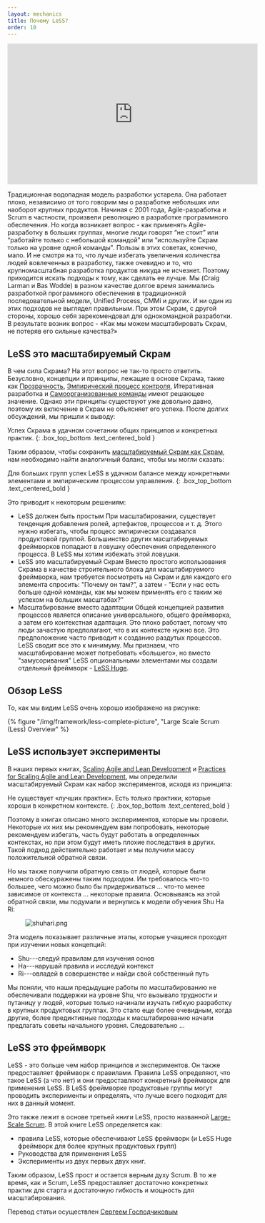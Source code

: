 ```yaml
---
layout: mechanics
title: Почему LeSS?
order: 10
---
```


<iframe width="560" height="315"
src="https://www.youtube.com/embed/cvz4364pC0g" frameborder="0"
allowfullscreen></iframe>

Традиционная водопадная модель разработки устарела. Она работает плохо, независимо от того говорим мы о разработке небольших или наоборот крупных продуктов. Начиная с 2001 года, Agile-разработка и Scrum в частности, произвели революцию в разработке программного обеспечения. Но когда возникает вопрос - как применять Agile-разработку в больших группах, многие люди говорят “не стоит” или “работайте только с небольшой командой” или “используйте Скрам только на уровне одной команды". Пользы в этих советах, конечно, мало. И не смотря на то, что лучше избегать увеличения количества людей вовлеченных в разработку, также очевидно и то, что крупномасштабная разработка продуктов никуда не исчезнет. Поэтому приходится искать подходы к тому, как сделать ее лучше.
Мы (Craig Larman и Bas Wodde) в разном качестве долгое время занимались разработкой программного обеспечения в традиционной последовательной модели, Unified Process, CMMi и других. И ни один из этих подходов не выглядел правильным. При этом Скрам, с другой стороны, хорошо себя зарекомендовал для однокомандной разработки. В результате возник вопрос - «Как мы можем масштабировать Скрам, не потеряв его сильные качества?»

## LeSS это масштабируемый Скрам

В чем сила Скрама? На этот вопрос не так-то просто ответить. Безусловно, концепции и принципы, лежащие в основе Скрама, такие как [Прозрачность](../principles/transparency.html), [Эмпирический процесс контроля](../principles/empirical-process-control), Итеративная разработка и [Самоорганизованные команды](../management/self_managing_teams.html) имеют решающее значение. Однако эти принципы существуют уже довольно давно, поэтому их включение в Скрам не объясняет его успеха. После долгих обсуждений, мы пришли к выводу:

Успех Скрама в удачном сочетании общих принципов и конкретных практик.
{: .box_top_bottom  .text_centered_bold }

Таким образом, чтобы сохранить [маcштабируемый Скрам как Скрам](../principles/large_scale_scrum_is_scrum.html), нам необходимо найти аналогичный баланс, чтобы мы могли сказать:

Для больших групп успех LeSS в удачном балансе между конкретными элементами и эмпирическим процессом управления.
{: .box_top_bottom  .text_centered_bold }

Это приводит к некоторым решениям:

* LeSS  должен быть простым
При масштабировании, существует тенденция добавления ролей, артефактов, процессов и т. д. Этого нужно избегать, чтобы процесс эмпирически создавался продуктовой группой. Большинство других масштабируемых фреймворков попадают в ловушку обеспечения определенного процесса. В LeSS мы хотим избежать этой ловушки.
* LeSS это масштабируемый Скрам
Вместо простого использования Скрама в качестве строительного блока для масштабируемого фреймворка, нам требуется посмотреть на Скрам и для каждого его элемента спросить: "Почему он там?”, а затем -  ”Если у нас есть больше одной команды, как мы можем применять его с таким же успехом на больших масштабах?”
* Масштабирование вместо адаптации
Общей концепцией развития процессов является описание универсального, общего фреймворка, а затем его контекстная адаптация. Это плохо работает, потому что люди зачастую предполагают, что в их контексте нужно все. Это предположение часто приводит к созданию раздутых процессов. LeSS сводит все это к минимуму. Мы признаем, что масштабирование может потребовать «большего», но вместо "замусоривания" LeSS опциональными элементами мы создали отдельный фреймворк -  [LeSS Huge](../less-huge/index.html).

## Обзор LeSS

То, как мы видим LeSS очень хорошо изображено на рисунке:

<div>
  {% figure "/img/framework/less-complete-picture", "Large Scale Scrum (Less) Overview" %}
</div>

## LeSS использует эксперименты

В наших первых книгах, [Scaling Agile and Lean Development](http://www.amazon.com/Scaling-Lean-Agile-Development-Organizational/dp/0321480961) и [Practices for Scaling Agile and Lean Development](http://www.amazon.com/Practices-Scaling-Lean-Agile-Development/dp/0321636406), мы определили масштабируемый Скрам как набор экспериментов, исходя из принципа:

Не существует «лучших практик». Есть только практики, которые хороши в конкретном контексте.
{: .box_top_bottom  .text_centered_bold }

Поэтому в книгах описано много экспериментов, которые мы провели. Некоторые их них мы рекомендуем вам попробовать, некоторые рекомендуем избегать, часть будут работать в определенных контекстах, но при этом будут иметь плохие последствия в других. Такой подход действительно работает и мы получили массу положительной обратной связи. 

Но мы также получили обратную связь от людей, которые были немного обескуражены таким подходом. Им требовалось что-то большее, чего можно было бы придерживаться ... что-то менее зависимое от контекста ... некоторые правила. Основываясь на этой обратной связи, мы подумали и вернулись к модели обучения Shu Ha Ri:

<figure>
  <img src="/img/framework/shuhari.png" alt="shuhari.png">
</figure>

Эта модель показывает различные этапы, которые учащиеся проходят при изучении новых концепций:

* Shu---следуй правилам для изучения основ
* Ha---нарушай правила и исследуй контекст
* Ri---овладей в совершенстве и найди свой собственный путь

Мы поняли, что наши предыдущие работы по масштабированию не обеспечивали поддержки на уровне Shu, что вызывало трудности и путаницу у людей, которые только начинали изучать гибкую разработку в крупных продуктовых группах. Это стало еще более очевидным, когда другие, более предиктивные подходы к масштабированию начали предлагать советы начального уровня. Следовательно ...

## LeSS это фреймворк

LeSS - это больше чем набор принципов и экспериментов. Он также предоставляет фреймворк с правилами. Правила LeSS определяют, что такое LeSS (а что нет) и они предоставляют конкретный фреймворк для применения LeSS. В LeSS фреймворке продуктовые группы могут проводить эксперименты и определять, что лучше всего подходит для них в данный момент.

Это также лежит в основе третьей книги LeSS, просто названной [Large-Scale Scrum](http://www.amazon.com/Large-Scale-Scrum-More-Craig-Larman/dp/0321985710). В этой книге LeSS определяется как:

* правила LeSS, которые обеспечивают LeSS фреймворк (и LeSS Huge фреймворк для более крупных продуктовых групп)
* Руководства для применения LeSS
* Эксперименты из двух первых двух книг.

Таким образом, LeSS прост и остается верным духу Scrum. В то же время, как и Scrum, LeSS предоставляет достаточно конкретных практик для старта и достаточную гибкость и мощность для масштабирования.

Перевод статьи осуществлен [Сергеем Господчиковым](https://less.works/ru/profiles/sergey-gospodchikov) 